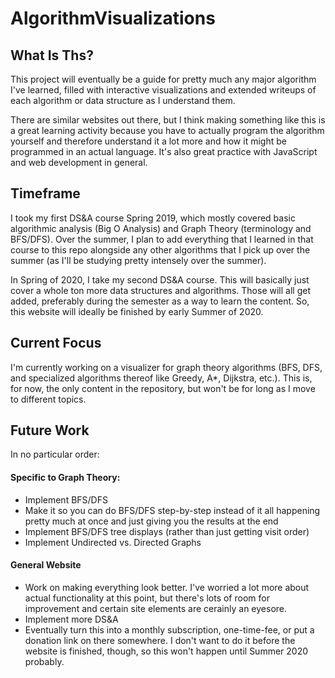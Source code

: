 # AlgorithmVisualizations

## What Is Ths?

This project will eventually be a guide for pretty much any major algorithm I've learned, filled with interactive visualizations and extended writeups of each algorithm or data structure as I understand them. 

There are similar websites out there, but I think making something like this is a great learning activity because you have to actually program the algorithm yourself and therefore understand it a lot more and how it might be programmed in an actual language. It's also great practice with JavaScript and web development in general. 

## Timeframe

I took my first DS&A course Spring 2019, which mostly covered basic algorithmic analysis (Big O Analysis) and Graph Theory (terminology and BFS/DFS). Over the summer, I plan to add everything that I learned in that course to this repo alongside any other algorithms that I pick up over the summer (as I'll be studying pretty intensely over the summer). 

In Spring of 2020, I take my second DS&A course. This will basically just cover a whole ton more data structures and algorithms. Those will all get added, preferably during the semester as a way to learn the content. So, this website will ideally be finished by early Summer of 2020. 

## Current Focus 

I'm currently working on a visualizer for graph theory algorithms (BFS, DFS, and specialized algorithms thereof like Greedy, A*, Dijkstra, etc.). This is, for now, the only content in the repository, but won't be for long as I move to different topics. 

## Future Work

In no particular order: 

#### Specific to Graph Theory: 

- Implement BFS/DFS
- Make it so you can do BFS/DFS step-by-step instead of it all happening pretty much at once and just giving you the results at the end 
- Implement BFS/DFS tree displays (rather than just getting visit order) 
- Implement Undirected vs. Directed Graphs

#### General Website

- Work on making everything look better. I've worried a lot more about actual functionality at this point, but there's lots of room for improvement and certain site elements are cerainly an eyesore. 
- Implement more DS&A 
- Eventually turn this into a monthly subscription, one-time-fee, or put a donation link on there somewhere. I don't want to do it before the website is finished, though, so this won't happen until Summer 2020 probably. 